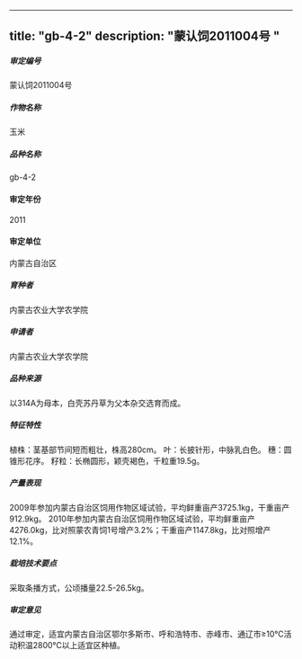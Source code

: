 
---
title: "gb-4-2"
description: "蒙认饲2011004号 "
---
##### 审定编号 
蒙认饲2011004号 

##### 作物名称
玉米

##### 品种名称
gb-4-2

#### 审定年份
2011	

#### 审定单位
内蒙古自治区

##### 育种者
内蒙古农业大学农学院

##### 申请者
内蒙古农业大学农学院

##### 品种来源
以314A为母本，白壳苏丹草为父本杂交选育而成。

##### 特征特性
植株：茎基部节间短而粗壮，株高280cm。 
叶：长披针形，中脉乳白色。 
穗：圆锥形花序。 
籽粒：长椭圆形，颖壳褐色，千粒重19.5g。 


##### 产量表现
2009年参加内蒙古自治区饲用作物区域试验，平均鲜重亩产3725.1kg，干重亩产912.9kg。
2010年参加内蒙古自治区饲用作物区域试验，平均鲜重亩产4276.0kg，比对照蒙农青饲1号增产3.2%；干重亩产1147.8kg，比对照增产12.1%。


##### 栽培技术要点
采取条播方式，公顷播量22.5-26.5kg。

##### 审定意见
通过审定，适宜内蒙古自治区鄂尔多斯市、呼和浩特市、赤峰市、通辽市≥10℃活动积温2800℃以上适宜区种植。


